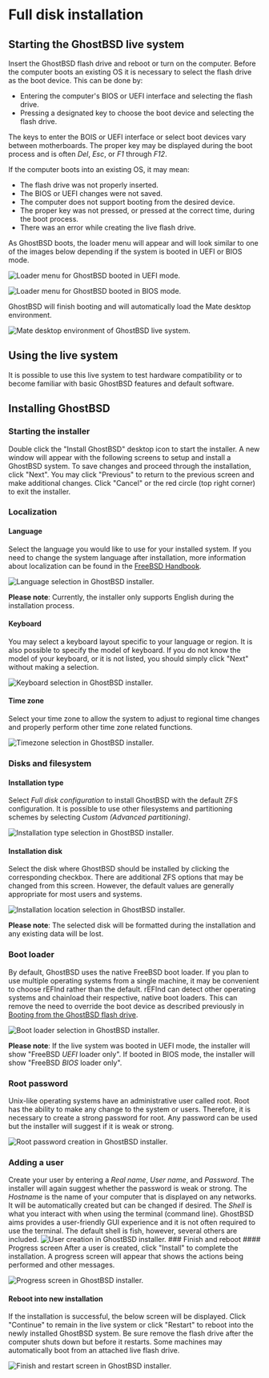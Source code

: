 Full disk installation
======================

## Starting the GhostBSD live system

Insert the GhostBSD flash drive and reboot or turn on the computer. Before the computer boots an existing OS it is necessary to select the flash drive as the boot device. This can be done by:

* Entering the computer's BIOS or UEFI interface and selecting the flash drive.
* Pressing a designated key to choose the boot device and selecting the flash drive.

The keys to enter the BOIS or UEFI interface or select boot devices vary between motherboards. The proper key may be displayed during the boot process and is often *Del*, *Esc*, or *F1* through *F12*.

If the computer boots into an existing OS, it may mean:

* The flash drive was not properly inserted.
* The BIOS or UEFI changes were not saved.
* The computer does not support booting from the desired device.
* The proper key was not pressed, or pressed at the correct time, during the boot process.
* There was an error while creating the live flash drive.

As GhostBSD boots, the loader menu will appear and will look similar to one of the images below depending if the system is booted in UEFI or BIOS mode.

![Loader menu for GhostBSD booted in UEFI mode.](images/full-disk-installation/0-boot-uefi.png)

![Loader menu for GhostBSD booted in BIOS mode.](images/full-disk-installation/0-boot-bios.png)

GhostBSD will finish booting and will automatically load the Mate desktop environment.

![Mate desktop environment of GhostBSD live system.](images/full-disk-installation/1-desktop.png)

## Using the live system

It is possible to use this live system to test hardware compatibility or to become familiar with basic GhostBSD features and default software.

## Installing GhostBSD

### Starting the installer

Double click the "Install GhostBSD" desktop icon to start the installer. A new window will appear with the following screens to setup and install a GhostBSD system. To save changes and proceed through the installation, click "Next". You may click "Previous" to return to the previous screen and make additional changes. Click "Cancel" or the red circle (top right corner) to exit the installer.

### Localization

#### Language

Select the language you would like to use for your installed system. If you need to change the system language after installation, more information about localization can be found in the [FreeBSD Handbook](https://docs.freebsd.org/en/books/handbook/l10n/).

![Language selection in GhostBSD installer.](images/full-disk-installation/2-localization-language.png)

**Please note**: Currently, the installer only supports English during the installation process.

#### Keyboard

You may select a keyboard layout specific to your language or region. It is also possible to specify the model of keyboard. If you do not know the model of your keyboard, or it is not listed, you should simply click "Next" without making a selection.

![Keyboard selection in GhostBSD installer.](images/full-disk-installation/3-localization-keyboard.png)

#### Time zone

Select your time zone to allow the system to adjust to regional time changes and properly perform other time zone related functions.

![Timezone selection in GhostBSD installer.](images/full-disk-installation/4-localization-timezone.png)

### Disks and filesystem

#### Installation type

Select *Full disk configuration* to install GhostBSD with the default ZFS configuration. It is possible to use other filesystems and partitioning schemes by selecting *Custom (Advanced partitioning)*.

![Installation type selection in GhostBSD installer.](images/full-disk-installation/5-install-type.png)

#### Installation disk

Select the disk where GhostBSD should be installed by clicking the corresponding checkbox. There are additional ZFS options that may be changed from this screen. However, the default values are generally appropriate for most users and systems.

![Installation location selection in GhostBSD installer.](images/full-disk-installation/6-install-location.png)

**Please note**: The selected disk will be formatted during the installation and any existing data will be lost.

### Boot loader

By default, GhostBSD uses the native FreeBSD boot loader. If you plan to use multiple operating systems from a single machine, it may be convenient to choose rEFInd rather than the default. rEFInd can detect other operating systems and chainload their respective, native boot loaders. This can remove the need to override the boot device as described previously in [Booting from the GhostBSD flash drive](#booting-from-the-ghostbsd-flash-drive).

![Boot loader selection in GhostBSD installer.](images/full-disk-installation/7-loader-uefi.png)

**Please note**: If the live system was booted in UEFI mode, the installer will show "FreeBSD *UEFI* loader only". If booted in BIOS mode, the installer will show "FreeBSD *BIOS* loader only".

### Root password

Unix-like operating systems have an administrative user called root. Root has the ability to make any change to the system or users. Therefore, it is necessary to create a strong password for root. Any password can be used but the installer will suggest if it is weak or strong.

![Root password creation in GhostBSD installer.](images/full-disk-installation/8-accounts-root.png)

### Adding a user

Create your user by entering a *Real name*, *User name*, and *Password*. The installer will again suggest whether the password is weak or strong. The *Hostname* is the name of your computer that is displayed on any networks. It will be automatically created but can be changed if desired. The *Shell* is what you interact with when using the terminal (command line). GhostBSD aims provides a user-friendly GUI experience and it is not often required to use the terminal. The default shell is fish, however, several others are included.
![User creation in GhostBSD installer.](images/full-disk-installation/9-accounts-user.png) ### Finish and reboot #### Progress screen
After a user is created, click "Install" to complete the installation. A progress screen will appear that shows the actions being performed and other messages.

![Progress screen in GhostBSD installer.](images/full-disk-installation/10-progress.png)

#### Reboot into new installation

If the installation is successful, the below screen will be displayed. Click "Continue" to remain in the live system or click "Restart" to reboot into the newly installed GhostBSD system. Be sure remove the flash drive after the computer shuts down but before it restarts. Some machines may automatically boot from an attached live flash drive.

![Finish and restart screen in GhostBSD installer.](images/full-disk-installation/11-complete.png)
